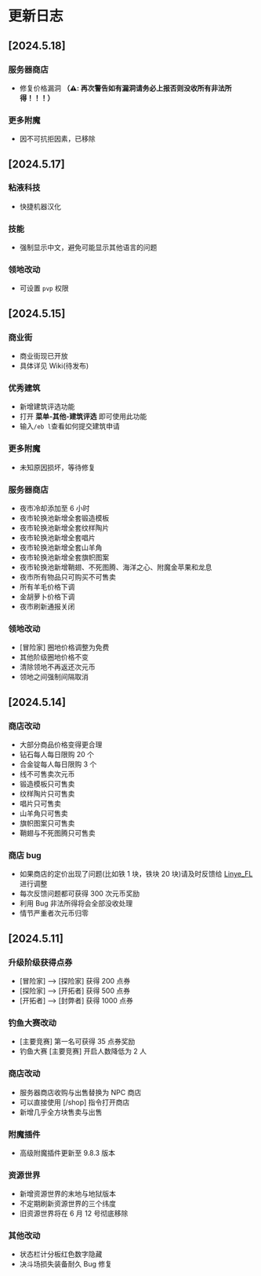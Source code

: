 # 更新日志

## [2024.5.18]

### 服务器商店

- 修复价格漏洞 **（⚠️: 再次警告如有漏洞请务必上报否则没收所有非法所得！！！）**

### 更多附魔

- 因不可抗拒因素，已移除

## [2024.5.17]

### 粘液科技

- 快捷机器汉化

### 技能

- 强制显示中文，避免可能显示其他语言的问题

### 领地改动

- 可设置 `pvp` 权限

## [2024.5.15]

### 商业街

- 商业街现已开放
- 具体详见 Wiki(待发布)

### 优秀建筑

- 新增建筑评选功能
- 打开 **菜单-其他-建筑评选** 即可使用此功能
- 输入`/eb l`查看如何提交建筑申请

### 更多附魔

- 未知原因损坏，等待修复

### 服务器商店

- 夜市冷却添加至 6 小时
- 夜市轮换池新增全套锻造模板
- 夜市轮换池新增全套纹样陶片
- 夜市轮换池新增全套唱片
- 夜市轮换池新增全套山羊角
- 夜市轮换池新增全套旗帜图案
- 夜市轮换池新增鞘翅、不死图腾、海洋之心、附魔金苹果和龙息
- 夜市所有物品只可购买不可售卖
- 所有羊毛价格下调
- 金胡萝卜价格下调
- 夜市刷新通报关闭

### 领地改动

- \[冒险家\] 圈地价格调整为免费
- 其他阶级圈地价格不变
- 清除领地不再返还次元币
- 领地之间强制间隔取消

## [2024.5.14]

### 商店改动

- 大部分商品价格变得更合理
- 钻石每人每日限购 20 个
- 合金锭每人每日限购 3 个
- 线不可售卖次元币
- 锻造模板只可售卖
- 纹样陶片只可售卖
- 唱片只可售卖
- 山羊角只可售卖
- 旗帜图案只可售卖
- 鞘翅与不死图腾只可售卖

### 商店 bug

- 如果商店的定价出现了问题(比如铁 1 块，铁块 20 块)请及时反馈给 <u>Linye_FL</u> 进行调整
- 每次反馈问题都可获得 300 次元币奖励
- 利用 Bug 非法所得将会全部没收处理
- 情节严重者次元币归零

## [2024.5.11]

### 升级阶级获得点券

- \[冒险家\] --> \[探险家\] 获得 200 点券
- \[探险家\] --> \[开拓者\] 获得 500 点券
- \[开拓者\] --> \[封弊者\] 获得 1000 点券

### 钓鱼大赛改动

- [主要竞赛] 第一名可获得 35 点券奖励
- 钓鱼大赛 [主要竞赛] 开启人数降低为 2 人

### 商店改动

- 服务器商店收购与出售替换为 NPC 商店
- 可以直接使用 [/shop] 指令打开商店
- 新增几乎全方块售卖与出售

### 附魔插件

- 高级附魔插件更新至 9.8.3 版本

### 资源世界

- 新增资源世界的末地与地狱版本
- 不定期刷新资源世界的三个纬度
- 旧资源世界将在 6 月 12 号彻底移除

### 其他改动

- 状态栏计分板红色数字隐藏
- 决斗场损失装备耐久 Bug 修复
